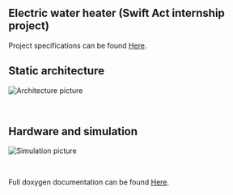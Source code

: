 ## **Electric water heater (Swift Act internship project)**

Project specifications can be found
[Here](https://github.com/diaa3007/Electric-Water-Heater/blob/master/doc/ElectricWaterHeater-ProjectSpecifications.pdf).


## **Static architecture**
![Architecture picture](https://github.com/diaa3007/Electric-Water-Heater/blob/master/doc/html/img/architecture.png?raw=true)  

&nbsp;

## **Hardware and simulation**
![Simulation picture](https://github.com/diaa3007/Electric-Water-Heater/blob/master/doc/html/img/Hardware.png?raw=true)  

&nbsp;

Full doxygen documentation can be found 
[Here](https://github.com/diaa3007/Electric-Water-Heater/blob/master/doc/html/).